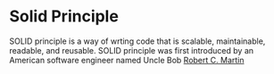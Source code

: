 # Solid Principle

SOLID principle is a way of wrting code that is scalable, maintainable, readable, and reusable. SOLID principle was first introduced by an American software engineer named Uncle Bob [Robert C. Martin](https://en.wikipedia.org/wiki/Robert_C._Martin)

